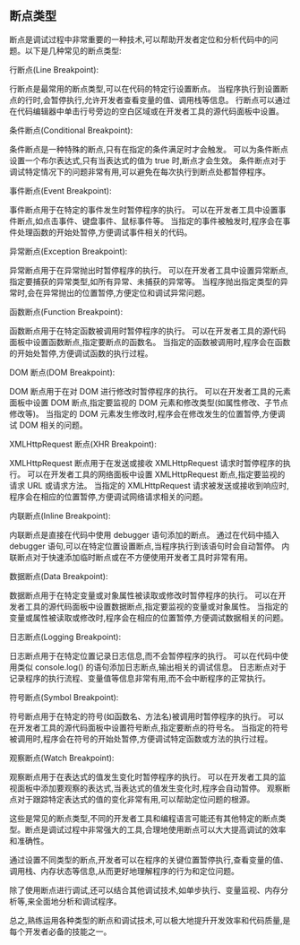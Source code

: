 ## 断点类型

断点是调试过程中非常重要的一种技术,可以帮助开发者定位和分析代码中的问题。以下是几种常见的断点类型:

行断点(Line Breakpoint):

行断点是最常用的断点类型,可以在代码的特定行设置断点。
当程序执行到设置断点的行时,会暂停执行,允许开发者查看变量的值、调用栈等信息。
行断点可以通过在代码编辑器中单击行号旁边的空白区域或在开发者工具的源代码面板中设置。

条件断点(Conditional Breakpoint):

条件断点是一种特殊的断点,只有在指定的条件满足时才会触发。
可以为条件断点设置一个布尔表达式,只有当表达式的值为 true 时,断点才会生效。
条件断点对于调试特定情况下的问题非常有用,可以避免在每次执行到断点处都暂停程序。

事件断点(Event Breakpoint):

事件断点用于在特定的事件发生时暂停程序的执行。
可以在开发者工具中设置事件断点,如点击事件、键盘事件、鼠标事件等。
当指定的事件被触发时,程序会在事件处理函数的开始处暂停,方便调试事件相关的代码。

异常断点(Exception Breakpoint):

异常断点用于在异常抛出时暂停程序的执行。
可以在开发者工具中设置异常断点,指定要捕获的异常类型,如所有异常、未捕获的异常等。
当程序抛出指定类型的异常时,会在异常抛出的位置暂停,方便定位和调试异常问题。

函数断点(Function Breakpoint):

函数断点用于在特定函数被调用时暂停程序的执行。
可以在开发者工具的源代码面板中设置函数断点,指定要断点的函数名。
当指定的函数被调用时,程序会在函数的开始处暂停,方便调试函数的执行过程。

DOM 断点(DOM Breakpoint):

DOM 断点用于在对 DOM 进行修改时暂停程序的执行。
可以在开发者工具的元素面板中设置 DOM 断点,指定要监视的 DOM 元素和修改类型(如属性修改、子节点修改等)。
当指定的 DOM 元素发生修改时,程序会在修改发生的位置暂停,方便调试 DOM 相关的问题。

XMLHttpRequest 断点(XHR Breakpoint):

XMLHttpRequest 断点用于在发送或接收 XMLHttpRequest 请求时暂停程序的执行。
可以在开发者工具的网络面板中设置 XMLHttpRequest 断点,指定要监视的请求 URL 或请求方法。
当指定的 XMLHttpRequest 请求被发送或接收到响应时,程序会在相应的位置暂停,方便调试网络请求相关的问题。

内联断点(Inline Breakpoint):

内联断点是直接在代码中使用 debugger 语句添加的断点。
通过在代码中插入 debugger 语句,可以在特定位置设置断点,当程序执行到该语句时会自动暂停。
内联断点对于快速添加临时断点或在不方便使用开发者工具时非常有用。

数据断点(Data Breakpoint):

数据断点用于在特定变量或对象属性被读取或修改时暂停程序的执行。
可以在开发者工具的源代码面板中设置数据断点,指定要监视的变量或对象属性。
当指定的变量或属性被读取或修改时,程序会在相应的位置暂停,方便调试数据相关的问题。

日志断点(Logging Breakpoint):

日志断点用于在特定位置记录日志信息,而不会暂停程序的执行。
可以在代码中使用类似 console.log() 的语句添加日志断点,输出相关的调试信息。
日志断点对于记录程序的执行流程、变量值等信息非常有用,而不会中断程序的正常执行。

符号断点(Symbol Breakpoint):

符号断点用于在特定的符号(如函数名、方法名)被调用时暂停程序的执行。
可以在开发者工具的源代码面板中设置符号断点,指定要断点的符号名。
当指定的符号被调用时,程序会在符号的开始处暂停,方便调试特定函数或方法的执行过程。

观察断点(Watch Breakpoint):

观察断点用于在表达式的值发生变化时暂停程序的执行。
可以在开发者工具的监视面板中添加要观察的表达式,当表达式的值发生变化时,程序会自动暂停。
观察断点对于跟踪特定表达式的值的变化非常有用,可以帮助定位问题的根源。

这些是常见的断点类型,不同的开发者工具和编程语言可能还有其他特定的断点类型。断点是调试过程中非常强大的工具,合理地使用断点可以大大提高调试的效率和准确性。

通过设置不同类型的断点,开发者可以在程序的关键位置暂停执行,查看变量的值、调用栈、内存状态等信息,从而更好地理解程序的行为和定位问题。

除了使用断点进行调试,还可以结合其他调试技术,如单步执行、变量监视、内存分析等,来全面地分析和调试程序。

总之,熟练运用各种类型的断点和调试技术,可以极大地提升开发效率和代码质量,是每个开发者必备的技能之一。